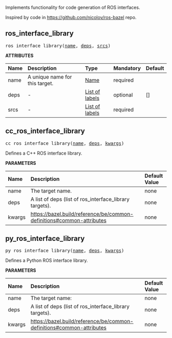 <!-- Generated with Stardoc: http://skydoc.bazel.build -->

 Implements functionality for code generation of ROS interfaces.

Inspired by code in https://github.com/nicolov/ros-bazel repo.


<a id="ros_interface_library"></a>

## ros_interface_library

<pre>
ros_interface_library(<a href="#ros_interface_library-name">name</a>, <a href="#ros_interface_library-deps">deps</a>, <a href="#ros_interface_library-srcs">srcs</a>)
</pre>



**ATTRIBUTES**


| Name  | Description | Type | Mandatory | Default |
| :------------- | :------------- | :------------- | :------------- | :------------- |
| <a id="ros_interface_library-name"></a>name |  A unique name for this target.   | <a href="https://bazel.build/docs/build-ref.html#name">Name</a> | required |  |
| <a id="ros_interface_library-deps"></a>deps |  -   | <a href="https://bazel.build/docs/build-ref.html#labels">List of labels</a> | optional | [] |
| <a id="ros_interface_library-srcs"></a>srcs |  -   | <a href="https://bazel.build/docs/build-ref.html#labels">List of labels</a> | required |  |


<a id="cc_ros_interface_library"></a>

## cc_ros_interface_library

<pre>
cc_ros_interface_library(<a href="#cc_ros_interface_library-name">name</a>, <a href="#cc_ros_interface_library-deps">deps</a>, <a href="#cc_ros_interface_library-kwargs">kwargs</a>)
</pre>

 Defines a C++ ROS interface library.

**PARAMETERS**


| Name  | Description | Default Value |
| :------------- | :------------- | :------------- |
| <a id="cc_ros_interface_library-name"></a>name |  The target name.   |  none |
| <a id="cc_ros_interface_library-deps"></a>deps |  A list of deps (list of ros_interface_library targets).   |  none |
| <a id="cc_ros_interface_library-kwargs"></a>kwargs |  https://bazel.build/reference/be/common-definitions#common-attributes   |  none |


<a id="py_ros_interface_library"></a>

## py_ros_interface_library

<pre>
py_ros_interface_library(<a href="#py_ros_interface_library-name">name</a>, <a href="#py_ros_interface_library-deps">deps</a>, <a href="#py_ros_interface_library-kwargs">kwargs</a>)
</pre>

 Defines a Python ROS interface library.

**PARAMETERS**


| Name  | Description | Default Value |
| :------------- | :------------- | :------------- |
| <a id="py_ros_interface_library-name"></a>name |  The target name:   |  none |
| <a id="py_ros_interface_library-deps"></a>deps |  A list of deps (list of ros_interface_library targets).   |  none |
| <a id="py_ros_interface_library-kwargs"></a>kwargs |  https://bazel.build/reference/be/common-definitions#common-attributes   |  none |


